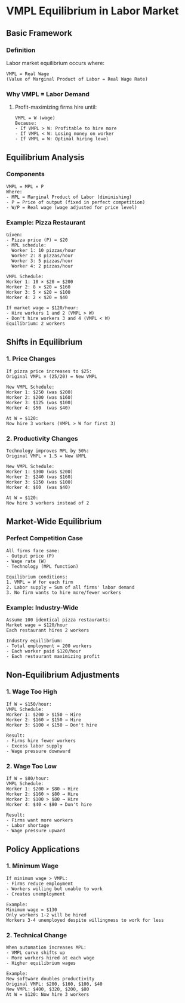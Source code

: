 # VMPL Equilibrium in Labor Market

## Basic Framework

### Definition
Labor market equilibrium occurs where:
```
VMPL = Real Wage
(Value of Marginal Product of Labor = Real Wage Rate)
```

### Why VMPL = Labor Demand
1. Profit-maximizing firms hire until:
   ```
   VMPL = W (wage)
   Because:
   - If VMPL > W: Profitable to hire more
   - If VMPL < W: Losing money on worker
   - If VMPL = W: Optimal hiring level
   ```

## Equilibrium Analysis

### Components
```
VMPL = MPL × P
Where:
- MPL = Marginal Product of Labor (diminishing)
- P = Price of output (fixed in perfect competition)
- W/P = Real wage (wage adjusted for price level)
```

### Example: Pizza Restaurant
```
Given:
- Pizza price (P) = $20
- MPL schedule:
  Worker 1: 10 pizzas/hour
  Worker 2: 8 pizzas/hour
  Worker 3: 5 pizzas/hour
  Worker 4: 2 pizzas/hour

VMPL Schedule:
Worker 1: 10 × $20 = $200
Worker 2: 8 × $20 = $160
Worker 3: 5 × $20 = $100
Worker 4: 2 × $20 = $40

If market wage = $120/hour:
- Hire workers 1 and 2 (VMPL > W)
- Don't hire workers 3 and 4 (VMPL < W)
Equilibrium: 2 workers
```

## Shifts in Equilibrium

### 1. Price Changes
```
If pizza price increases to $25:
Original VMPL × (25/20) = New VMPL

New VMPL Schedule:
Worker 1: $250 (was $200)
Worker 2: $200 (was $160)
Worker 3: $125 (was $100)
Worker 4: $50  (was $40)

At W = $120:
Now hire 3 workers (VMPL > W for first 3)
```

### 2. Productivity Changes
```
Technology improves MPL by 50%:
Original VMPL × 1.5 = New VMPL

New VMPL Schedule:
Worker 1: $300 (was $200)
Worker 2: $240 (was $160)
Worker 3: $150 (was $100)
Worker 4: $60  (was $40)

At W = $120:
Now hire 3 workers instead of 2
```

## Market-Wide Equilibrium

### Perfect Competition Case
```
All firms face same:
- Output price (P)
- Wage rate (W)
- Technology (MPL function)

Equilibrium conditions:
1. VMPL = W for each firm
2. Labor supply = Sum of all firms' labor demand
3. No firm wants to hire more/fewer workers
```

### Example: Industry-Wide
```
Assume 100 identical pizza restaurants:
Market wage = $120/hour
Each restaurant hires 2 workers

Industry equilibrium:
- Total employment = 200 workers
- Each worker paid $120/hour
- Each restaurant maximizing profit
```

## Non-Equilibrium Adjustments

### 1. Wage Too High
```
If W = $150/hour:
VMPL Schedule:
Worker 1: $200 > $150 → Hire
Worker 2: $160 > $150 → Hire
Worker 3: $100 < $150 → Don't hire

Result:
- Firms hire fewer workers
- Excess labor supply
- Wage pressure downward
```

### 2. Wage Too Low
```
If W = $80/hour:
VMPL Schedule:
Worker 1: $200 > $80 → Hire
Worker 2: $160 > $80 → Hire
Worker 3: $100 > $80 → Hire
Worker 4: $40 < $80 → Don't hire

Result:
- Firms want more workers
- Labor shortage
- Wage pressure upward
```

## Policy Applications

### 1. Minimum Wage
```
If minimum wage > VMPL:
- Firms reduce employment
- Workers willing but unable to work
- Creates unemployment

Example:
Minimum wage = $130
Only workers 1-2 will be hired
Workers 3-4 unemployed despite willingness to work for less
```

### 2. Technical Change
```
When automation increases MPL:
- VMPL curve shifts up
- More workers hired at each wage
- Higher equilibrium wages

Example:
New software doubles productivity
Original VMPL: $200, $160, $100, $40
New VMPL: $400, $320, $200, $80
At W = $120: Now hire 3 workers
```
